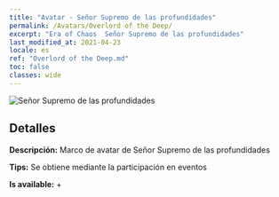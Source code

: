 ```yaml
---
title: "Avatar - Señor Supremo de las profundidades"
permalink: /Avatars/Overlord of the Deep/
excerpt: "Era of Chaos  Señor Supremo de las profundidades"
last_modified_at: 2021-04-23
locale: es
ref: "Overlord of the Deep.md"
toc: false
classes: wide
---
```

 ![Señor Supremo de las profundidades](/images/a/avatarFrame_81.png)

## Detalles

 **Descripción:** Marco de avatar de Señor Supremo de las profundidades 

 **Tips:** Se obtiene mediante la participación en eventos 

 **Is available:**  + 

